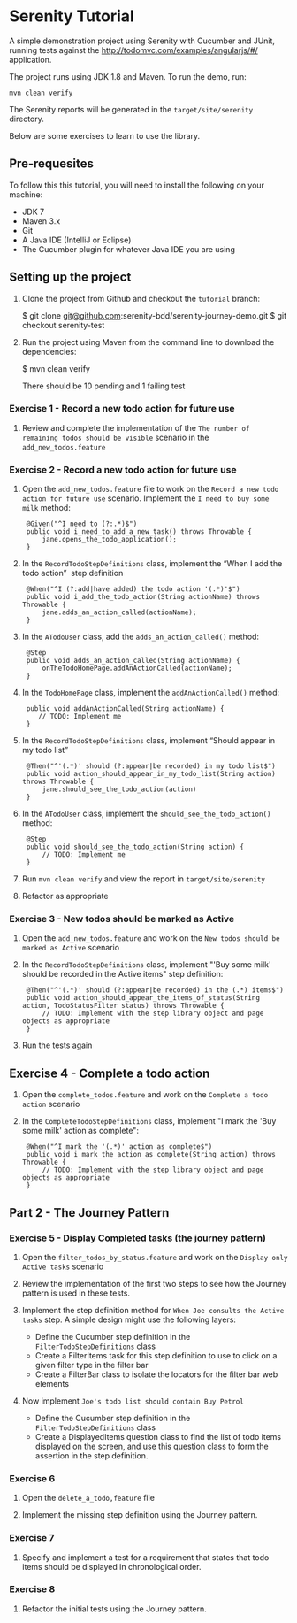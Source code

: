 # Serenity Tutorial

A simple demonstration project using Serenity with Cucumber and JUnit, running tests against the http://todomvc.com/examples/angularjs/#/ application.

The project runs using JDK 1.8 and Maven. To run the demo, run:

```
mvn clean verify
```

The Serenity reports will be generated in the `target/site/serenity` directory.

Below are some exercises to learn to use the library.

## Pre-requesites

To follow this this tutorial, you will need to install the following on your machine:
- JDK 7
- Maven 3.x
- Git
- A Java IDE (IntelliJ or Eclipse)
- The Cucumber plugin for whatever Java IDE you are using

## Setting up the project

1. Clone the project from Github and checkout the `tutorial` branch:

    $ git clone git@github.com:serenity-bdd/serenity-journey-demo.git
    $ git checkout serenity-test
    
2. Run the project using Maven from the command line to download the dependencies:

    $ mvn clean verify

    There should be 10 pending and 1 failing test


### Exercise 1 - Record a new todo action for future use

1. Review and complete the implementation of the `The number of remaining todos should be visible` scenario in the `add_new_todos.feature`

### Exercise 2 - Record a new todo action for future use

1. Open the `add_new_todos.feature` file to work on the `Record a new todo action for future use` scenario. Implement the `I need to buy some milk` method:

        @Given("^I need to (?:.*)$")
        public void i_need_to_add_a_new_task() throws Throwable {
            jane.opens_the_todo_application();
        }

2. In the `RecordTodoStepDefinitions` class, implement the “When I add the todo action”  step definition

        @When("^I (?:add|have added) the todo action '(.*)'$")
        public void i_add_the_todo_action(String actionName) throws Throwable {
            jane.adds_an_action_called(actionName);
        }

3. In the `ATodoUser` class, add the `adds_an_action_called()` method: 

        @Step
        public void adds_an_action_called(String actionName) {
            onTheTodoHomePage.addAnActionCalled(actionName);
        }

4. In the `TodoHomePage` class, implement the `addAnActionCalled()` method:

        public void addAnActionCalled(String actionName) {
           // TODO: Implement me
        }

5. In the `RecordTodoStepDefinitions` class, implement “Should appear in my todo list” 

        @Then("^'(.*)' should (?:appear|be recorded) in my todo list$")
        public void action_should_appear_in_my_todo_list(String action) throws Throwable {
            jane.should_see_the_todo_action(action)
        }

6. In the `ATodoUser` class, implement the `should_see_the_todo_action()` method:

        @Step
        public void should_see_the_todo_action(String action) {
            // TODO: Implement me
        }

7. Run ```mvn clean verify``` and view the report in ```target/site/serenity```

8. Refactor as appropriate

### Exercise 3 - New todos should be marked as Active

1. Open the `add_new_todos.feature` and work on the `New todos should be marked as Active` scenario

2. In the `RecordTodoStepDefinitions` class, implement "'Buy some milk' should be recorded in the Active items" step definition:

        @Then("^'(.*)' should (?:appear|be recorded) in the (.*) items$")
        public void action_should_appear_the_items_of_status(String action, TodoStatusFilter status) throws Throwable {
            // TODO: Implement with the step library object and page objects as appropriate
        }

3. Run the tests again

## Exercise 4 - Complete a todo action

1. Open the `complete_todos.feature` and work on the `Complete a todo action` scenario

2. In the `CompleteTodoStepDefinitions` class, implement "I mark the 'Buy some milk' action as complete":

        @When("^I mark the '(.*)' action as complete$")
        public void i_mark_the_action_as_complete(String action) throws Throwable {
            // TODO: Implement with the step library object and page objects as appropriate
        }

## Part 2 - The Journey Pattern

### Exercise 5 - Display Completed tasks (the journey pattern)

1. Open the `filter_todos_by_status.feature` and work on the `Display only Active tasks` scenario

1. Review the implementation of the first two steps to see how the Journey pattern is used in these tests.

1. Implement the step definition method for `When Joe consults the Active tasks` step.
A simple design might use the following layers:
   - Define the Cucumber step definition in the `FilterTodoStepDefinitions` class
   - Create a FilterItems task for this step definition to use to click on a given filter type in the filter bar
   - Create a FilterBar class to isolate the locators for the filter bar web elements

1. Now implement `Joe's todo list should contain Buy Petrol`
   - Define the Cucumber step definition in the `FilterTodoStepDefinitions` class
   - Create a DisplayedItems question class to find the list of todo items displayed on the screen, and use
   this question class to form the assertion in the step definition.

### Exercise 6

1. Open the `delete_a_todo,feature` file

1. Implement the missing step definition using the Journey pattern.

### Exercise 7

1. Specify and implement a test for a requirement that states that todo items should be displayed in chronological order.

### Exercise 8

1. Refactor the initial tests using the Journey pattern.